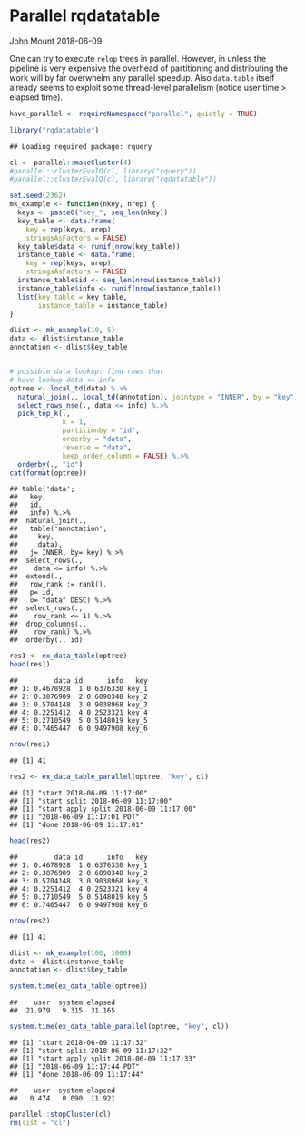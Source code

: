 Parallel rqdatatable
================
John Mount
2018-06-09

One can try to execute `relop` trees in parallel. However, in unless the pipeline is very expensive the overhead of partitioning and distributing the work will by far overwhelm any parallel speedup. Also `data.table` itself already seems to exploit some thread-level parallelism (notice user time &gt; elapsed time).

``` r
have_parallel <- requireNamespace("parallel", quietly = TRUE)
```

``` r
library("rqdatatable")
```

    ## Loading required package: rquery

``` r
cl <- parallel::makeCluster(4)
#parallel::clusterEvalQ(cl, library("rquery"))
#parallel::clusterEvalQ(cl, library("rqdatatable"))

set.seed(2362)
mk_example <- function(nkey, nrep) {
  keys <- paste0("key_", seq_len(nkey))
  key_table <- data.frame(
    key = rep(keys, nrep),
    stringsAsFactors = FALSE)
  key_table$data <- runif(nrow(key_table))
  instance_table <- data.frame(
    key = rep(keys, nrep),
    stringsAsFactors = FALSE)
  instance_table$id <- seq_len(nrow(instance_table))
  instance_table$info <- runif(nrow(instance_table))
  list(key_table = key_table,
       instance_table = instance_table)
}

dlist <- mk_example(10, 5)
data <- dlist$instance_table
annotation <- dlist$key_table


# possible data lookup: find rows that
# have lookup data <= info
optree <- local_td(data) %.>%
  natural_join(., local_td(annotation), jointype = "INNER", by = "key") %.>%
  select_rows_nse(., data <= info) %.>%
  pick_top_k(., 
             k = 1,
             partitionby = "id",
             orderby = "data",
             reverse = "data",
             keep_order_column = FALSE) %.>%
  orderby(., "id")
cat(format(optree))
```

    ## table('data'; 
    ##   key,
    ##   id,
    ##   info) %.>%
    ##  natural_join(.,
    ##   table('annotation'; 
    ##     key,
    ##     data),
    ##   j= INNER, by= key) %.>%
    ##  select_rows(.,
    ##    data <= info) %.>%
    ##  extend(.,
    ##   row_rank := rank(),
    ##   p= id,
    ##   o= "data" DESC) %.>%
    ##  select_rows(.,
    ##    row_rank <= 1) %.>%
    ##  drop_columns(.,
    ##    row_rank) %.>%
    ##  orderby(., id)

``` r
res1 <- ex_data_table(optree)
head(res1)
```

    ##         data id      info   key
    ## 1: 0.4678928  1 0.6376330 key_1
    ## 2: 0.3876909  2 0.6090348 key_2
    ## 3: 0.5704148  3 0.9038968 key_3
    ## 4: 0.2251412  4 0.2523321 key_4
    ## 5: 0.2710549  5 0.5148019 key_5
    ## 6: 0.7465447  6 0.9497908 key_6

``` r
nrow(res1)
```

    ## [1] 41

``` r
res2 <- ex_data_table_parallel(optree, "key", cl)
```

    ## [1] "start 2018-06-09 11:17:00"
    ## [1] "start split 2018-06-09 11:17:00"
    ## [1] "start apply split 2018-06-09 11:17:00"
    ## [1] "2018-06-09 11:17:01 PDT"
    ## [1] "done 2018-06-09 11:17:01"

``` r
head(res2)
```

    ##         data id      info   key
    ## 1: 0.4678928  1 0.6376330 key_1
    ## 2: 0.3876909  2 0.6090348 key_2
    ## 3: 0.5704148  3 0.9038968 key_3
    ## 4: 0.2251412  4 0.2523321 key_4
    ## 5: 0.2710549  5 0.5148019 key_5
    ## 6: 0.7465447  6 0.9497908 key_6

``` r
nrow(res2)
```

    ## [1] 41

``` r
dlist <- mk_example(100, 1000)
data <- dlist$instance_table
annotation <- dlist$key_table

system.time(ex_data_table(optree))
```

    ##    user  system elapsed 
    ##  21.979   9.315  31.165

``` r
system.time(ex_data_table_parallel(optree, "key", cl))
```

    ## [1] "start 2018-06-09 11:17:32"
    ## [1] "start split 2018-06-09 11:17:32"
    ## [1] "start apply split 2018-06-09 11:17:33"
    ## [1] "2018-06-09 11:17:44 PDT"
    ## [1] "done 2018-06-09 11:17:44"

    ##    user  system elapsed 
    ##   0.474   0.090  11.921

``` r
parallel::stopCluster(cl)
rm(list = "cl")
```
